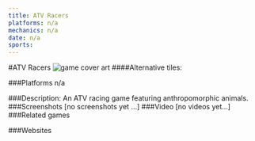 ```yaml
---
title: ATV Racers
platforms: n/a
mechanics: n/a
date: n/a
sports: 
---
```

#ATV Racers
![game cover art](//images.igdb.com/igdb/image/upload/t_cover_big/vzag1fq3bhllbqjqegur.jpg "Logo Title Text 1")
####Alternative tiles:

###Platforms
n/a

###Description:
An ATV racing game featuring anthropomorphic animals.
###Screenshots
[no screenshots yet ...]
###Video
[no videos yet...]
###Related games

###Websites

